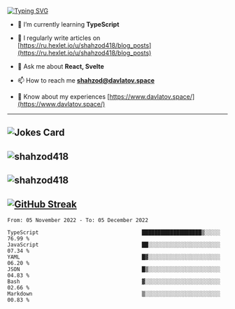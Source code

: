 [![Typing SVG](https://readme-typing-svg.herokuapp.com?font=Turret+Road&height=30&lines=HI!+I%60m+Frontend+Developer)](https://git.io/typing-svg)

- 🌱 I’m currently learning **TypeScript**

- 📝 I regularly write articles on [https://ru.hexlet.io/u/shahzod418/blog_posts](https://ru.hexlet.io/u/shahzod418/blog_posts)

- 💬 Ask me about **React, Svelte**

- 📫 How to reach me **shahzod@davlatov.space**

- 📄 Know about my experiences [https://www.davlatov.space/](https://www.davlatov.space/)

---
![Jokes Card](https://readme-jokes.vercel.app/api?theme=radical)
---
![shahzod418](https://github-readme-stats.vercel.app/api/top-langs?username=shahzod418&show_icons=true&theme=radical&locale=en&layout=compact)
---
![shahzod418](https://github-readme-stats.vercel.app/api?username=shahzod418&show_icons=true&theme=radical&locale=en&count_private=true)
---
[![GitHub Streak](http://github-readme-streak-stats.herokuapp.com?user=shahzod418&theme=radical&date_format=M%20j%5B%2C%20Y%5D)](https://git.io/streak-stats)
---
<!--START_SECTION:waka-->

```text
From: 05 November 2022 - To: 05 December 2022

TypeScript                                 ███████████████████▒░░░░░   76.99 %
JavaScript                                 ██░░░░░░░░░░░░░░░░░░░░░░░   07.34 %
YAML                                       █▓░░░░░░░░░░░░░░░░░░░░░░░   06.20 %
JSON                                       █▒░░░░░░░░░░░░░░░░░░░░░░░   04.83 %
Bash                                       ▓░░░░░░░░░░░░░░░░░░░░░░░░   02.66 %
Markdown                                   ▒░░░░░░░░░░░░░░░░░░░░░░░░   00.83 %
```

<!--END_SECTION:waka-->
